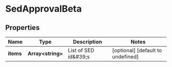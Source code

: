 # SedApprovalBeta

## Properties

Name | Type | Description | Notes
------------ | ------------- | ------------- | -------------
**items** | **Array&lt;string&gt;** | List of SED id\&#39;s | [optional] [default to undefined]

